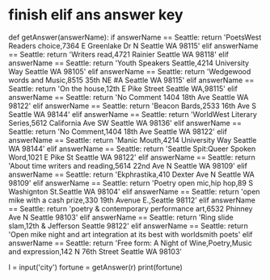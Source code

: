 # finish elif ans answer key
 def getAnswer(answerName):
 	if answerName == Seattle:
 		return 'PoetsWest Readers choice,7364 E Greenlake Dr N Seattle WA 98115'
 	elif answerName == Seattle:
 		return 'Writers read,4721 Rainier Seattle WA 98118'
 	elif answerName == Seattle:
 		return 'Youth Speakers Seattle,4214 University Way Seattle WA 98105'
 	elif answerName == Seattle:
 		return 'Wedgewood words and Music,8515 35th NE #A Seattle WA 98115'
 	elif answerName == Seattle:
               return 'On the house,12th E Pike Street Seattle WA,98115'
        elif answerName == Seattle:
                return 'No Comment 1404 18th Ave Seattle WA 98122'
        elif answerName == Seattle:
		return 'Beacon Bards,2533 16th Ave S Seattle WA 98144'
	elif answerName == Seattle:
	        return 'WorldWest Literary Series,5612 California Ave SW Seattle WA 98136'
        elif answerName == Seattle:
		return 'No Comment,1404 18th Ave Seattle WA 98122'
	elif answerName == Seattle:
		return 'Manic Mouth,4214 University Way Seattle WA 98144'
	elif answerName == Seattle:
		return 'Seattle Spit:Queer Spoken Word,1021 E Pike St Seattle WA 98122'
	elif answerName == Seattle:
		return 'About time writers and reading,5614 22nd Ave N Seattle WA 98109'
	elif answerName == Seattle:
		return 'Ekphrastika,410 Dexter Ave N Seattle WA 98109'
	elif answerName == Seattle:
		return 'Poetry open mic,hip hop,89 S Washignton St.Seattle WA 98104'
	elif answerName == Seattle:
		return 'open mike with a cash prize,330 19th Avenue E.,Seattle 98112'
	elif answerName == Seattle:
		return 'poetry & contemporary performance art,6532 Phinney Ave N Seattle 98103'
	elif answerName == Seattle:
		return 'Ring slide slam,12th & Jefferson Seattle 98122'
	elif answerName == Seattle:
		return 'Open mike night and art integration at its best with worldsmith poets'
	elif answerName == Seattle:
		return 'Free form: A Night of Wine,Poetry,Music and expression,142 N 76th Street Seattle WA 98103'
	    
 
 I = input('city')
 fortune = getAnswer(r)
 print(fortune)
